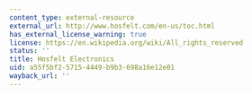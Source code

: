 ```yaml
---
content_type: external-resource
external_url: http://www.hosfelt.com/en-us/toc.html
has_external_license_warning: true
license: https://en.wikipedia.org/wiki/All_rights_reserved
status: ''
title: Hosfelt Electronics
uid: a55f5bf2-5715-4449-b9b3-698a16e12e01
wayback_url: ''
---
```

